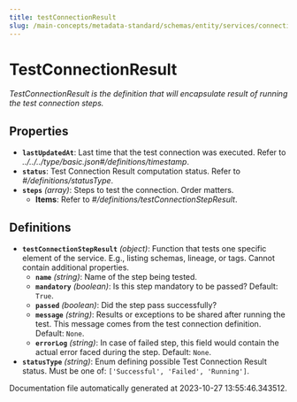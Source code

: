 ```yaml
---
title: testConnectionResult
slug: /main-concepts/metadata-standard/schemas/entity/services/connections/testconnectionresult
---
```


# TestConnectionResult

*TestConnectionResult is the definition that will encapsulate result of running the test connection steps.*

## Properties

- **`lastUpdatedAt`**: Last time that the test connection was executed. Refer to *../../../type/basic.json#/definitions/timestamp*.
- **`status`**: Test Connection Result computation status. Refer to *#/definitions/statusType*.
- **`steps`** *(array)*: Steps to test the connection. Order matters.
  - **Items**: Refer to *#/definitions/testConnectionStepResult*.
## Definitions

- **`testConnectionStepResult`** *(object)*: Function that tests one specific element of the service. E.g., listing schemas, lineage, or tags. Cannot contain additional properties.
  - **`name`** *(string)*: Name of the step being tested.
  - **`mandatory`** *(boolean)*: Is this step mandatory to be passed? Default: `True`.
  - **`passed`** *(boolean)*: Did the step pass successfully?
  - **`message`** *(string)*: Results or exceptions to be shared after running the test. This message comes from the test connection definition. Default: `None`.
  - **`errorLog`** *(string)*: In case of failed step, this field would contain the actual error faced during the step. Default: `None`.
- **`statusType`** *(string)*: Enum defining possible Test Connection Result status. Must be one of: `['Successful', 'Failed', 'Running']`.


Documentation file automatically generated at 2023-10-27 13:55:46.343512.
